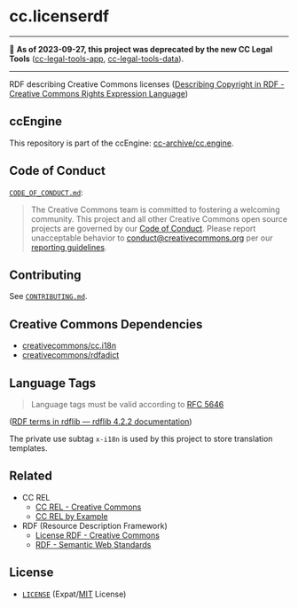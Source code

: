 # cc.licenserdf

----

🛑 **As of 2023-09-27, this project was deprecated by the new CC Legal Tools**
([cc-legal-tools-app][app], [cc-legal-tools-data][data]).

[app]: https://github.com/creativecommons/cc-legal-tools-app
[data]: https://github.com/creativecommons/cc-legal-tools-data

----

RDF describing Creative Commons licenses ([Describing Copyright in RDF -
Creative Commons Rights Expression Language](https://creativecommons.org/ns))


## ccEngine

This repository is part of the ccEngine: [cc-archive/cc.engine][cc-engine].

[cc-engine]: https://github.com/cc-archive/cc.engine


## Code of Conduct

[`CODE_OF_CONDUCT.md`](CODE_OF_CONDUCT.md):
> The Creative Commons team is committed to fostering a welcoming community.
> This project and all other Creative Commons open source projects are governed
> by our [Code of Conduct][code_of_conduct]. Please report unacceptable
> behavior to [conduct@creativecommons.org](mailto:conduct@creativecommons.org)
> per our [reporting guidelines][reporting_guide].

[code_of_conduct]:https://opensource.creativecommons.org/community/code-of-conduct/
[reporting_guide]:https://opensource.creativecommons.org/community/code-of-conduct/enforcement/


## Contributing

See [`CONTRIBUTING.md`](CONTRIBUTING.md).


## Creative Commons Dependencies

- [creativecommons/cc.i18n](https://github.com/creativecommons/cc.i18n)
- [creativecommons/rdfadict](https://github.com/creativecommons/rdfadict)

## Language Tags

> Language tags must be valid according to [RFC 5646][rfc5646]

([RDF terms in rdflib — rdflib 4.2.2 documentation][rdfterms])

The private use subtag `x-i18n` is used by this project to store translation
templates.

[rfc5646]: https://tools.ietf.org/html/rfc5646.html
[rdfterms]: https://rdflib.readthedocs.io/en/stable/rdf_terms.html


## Related

- CC REL
  - [CC REL - Creative Commons](https://wiki.creativecommons.org/wiki/CC_REL)
  - [CC REL by Example](https://labs.creativecommons.org/2011/ccrel-guide/)
- RDF (Resource Description Framework)
  - [License RDF - Creative
    Commons](https://wiki.creativecommons.org/wiki/License_RDF)
  - [RDF - Semantic Web Standards](https://www.w3.org/RDF/)


## License

- [`LICENSE`](LICENSE) (Expat/[MIT][mit] License)

[mit]: http://www.opensource.org/licenses/MIT "The MIT License | Open Source Initiative"
